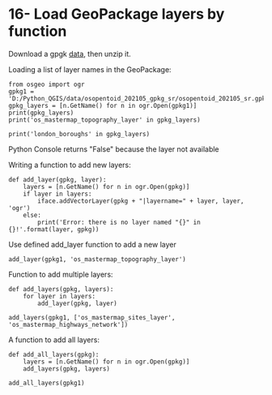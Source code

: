 # 16- Load GeoPackage layers by function

Download a gpgk  [data](https://github.com/Azad77/Python_qgis/blob/main/Data/osopentoid_202105_gpkg_sr.zip),  then unzip it.

Loading a list of layer names in the GeoPackage:

```
from osgeo import ogr
gpkg1 = 'D:/Python_QGIS/data/osopentoid_202105_gpkg_sr/osopentoid_202105_sr.gpkg'
gpkg_layers = [n.GetName() for n in ogr.Open(gpkg1)]
print(gpkg_layers)
print('os_mastermap_topography_layer' in gpkg_layers)

print('london_boroughs' in gpkg_layers)
```
Python Console returns "False" because the layer not available


Writing a function to add new layers:
```
def add_layer(gpkg, layer):
    layers = [n.GetName() for n in ogr.Open(gpkg)]
    if layer in layers:
        iface.addVectorLayer(gpkg + "|layername=" + layer, layer, 'ogr')
    else:
        print('Error: there is no layer named "{}" in {}!'.format(layer, gpkg))
```            
Use defined add_layer function to add a new layer
```
add_layer(gpkg1, 'os_mastermap_topography_layer')
```

Function to add multiple layers:
```
def add_layers(gpkg, layers):
    for layer in layers:
        add_layer(gpkg, layer)

add_layers(gpkg1, ['os_mastermap_sites_layer', 'os_mastermap_highways_network'])
```
A function to add all layers:
```
def add_all_layers(gpkg):
    layers = [n.GetName() for n in ogr.Open(gpkg)]
    add_layers(gpkg, layers)
    
add_all_layers(gpkg1)
```